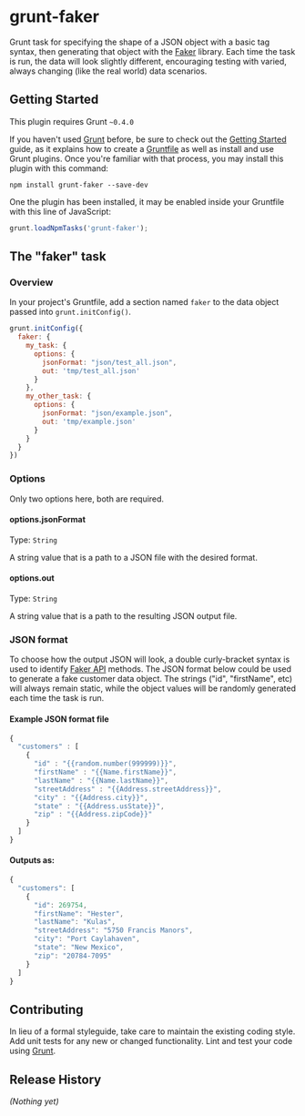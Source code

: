 # grunt-faker

Grunt task for specifying the shape of a JSON object with a basic tag syntax, then generating that object with the [Faker](https://github.com/Marak/Faker.js) library. Each time the task is run, the data will look slightly different, encouraging testing with varied, always changing (like the real world) data scenarios.

## Getting Started
This plugin requires Grunt `~0.4.0`

If you haven't used [Grunt](http://gruntjs.com/) before, be sure to check out the [Getting Started](http://gruntjs.com/getting-started) guide, as it explains how to create a [Gruntfile](http://gruntjs.com/sample-gruntfile) as well as install and use Grunt plugins. Once you're familiar with that process, you may install this plugin with this command:

```shell
npm install grunt-faker --save-dev
```

One the plugin has been installed, it may be enabled inside your Gruntfile with this line of JavaScript:

```js
grunt.loadNpmTasks('grunt-faker');
```

## The "faker" task

### Overview
In your project's Gruntfile, add a section named `faker` to the data object passed into `grunt.initConfig()`.

```js
grunt.initConfig({
  faker: {
    my_task: {
      options: {
        jsonFormat: "json/test_all.json",
        out: 'tmp/test_all.json'
      }
    },
    my_other_task: {
      options: {
        jsonFormat: "json/example.json",
        out: 'tmp/example.json'
      }
    }
  }
})
```

### Options

Only two options here, both are required.

#### options.jsonFormat
Type: `String`

A string value that is a path to a JSON file with the desired format.

#### options.out
Type: `String`

A string value that is a path to the resulting JSON output file.

### JSON format

To choose how the output JSON will look, a double curly-bracket syntax is used to identify [Faker API](https://github.com/marak/Faker.js/#api) methods. The JSON format below could be used to generate a fake customer data object. The strings ("id", "firstName", etc) will always remain static, while the object values will be randomly generated each time the task is run.

#### Example JSON format file

```js
{
  "customers" : [
    {  
      "id" : "{{random.number(999999)}}",
      "firstName" : "{{Name.firstName}}",
      "lastName" : "{{Name.lastName}}",
      "streetAddress" : "{{Address.streetAddress}}",
      "city" : "{{Address.city}}",
      "state" : "{{Address.usState}}",
      "zip" : "{{Address.zipCode}}"
    }
  ]
}
```
#### Outputs as:

```js
{
  "customers": [
    {
      "id": 269754,
      "firstName": "Hester",
      "lastName": "Kulas",
      "streetAddress": "5750 Francis Manors",
      "city": "Port Caylahaven",
      "state": "New Mexico",
      "zip": "20784-7095"
    }
  ]
}
```

## Contributing
In lieu of a formal styleguide, take care to maintain the existing coding style. Add unit tests for any new or changed functionality. Lint and test your code using [Grunt](http://gruntjs.com/).

## Release History
_(Nothing yet)_
 
